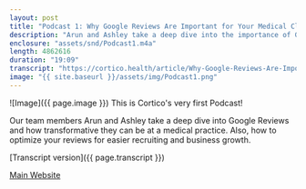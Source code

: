 ```yaml
---
layout: post
title: "Podcast 1: Why Google Reviews Are Important for Your Medical Clinic"
description: "Arun and Ashley take a deep dive into the importance of Google reviews."
enclosure: "assets/snd/Podcast1.m4a"
length: 4862616
duration: "19:09"
transcript: "https://cortico.health/article/Why-Google-Reviews-Are-Important-for-Your-Medical-Clinic"
image: "{{ site.baseurl }}/assets/img/Podcast1.png"
---
```

![Image]({{ page.image }})
This is Cortico's very first Podcast!

Our team members Arun and Ashley take a deep dive into Google Reviews and how transformative they can be at a medical practice. Also, how to optimize your reviews for easier recruiting and business growth.

[Transcript version]({{ page.transcript }})

[Main Website](https://cortico.health)